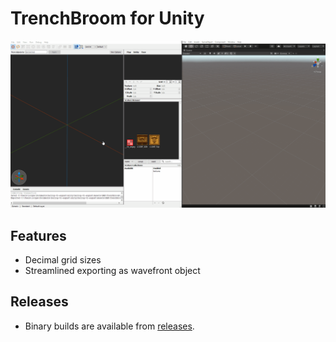# TrenchBroom for Unity
![](export-demo.gif)

## Features
- Decimal grid sizes
- Streamlined exporting as wavefront object


## Releases
- Binary builds are available from [releases](https://github.com/locque/TrenchBroom/releases).
